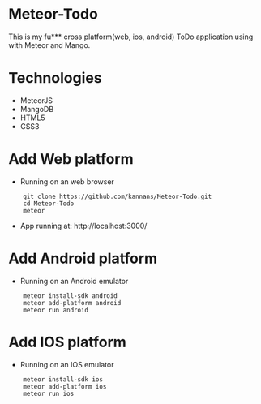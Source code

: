 # Meteor-Todo
This is my  fu*** cross platform(web, ios, android) ToDo application using with Meteor and Mango.

# Technologies

* MeteorJS
* MangoDB
* HTML5
* CSS3

# Add  Web platform
* Running on an web browser
```
	git clone https://github.com/kannans/Meteor-Todo.git
	cd Meteor-Todo
	meteor
```
* App running at: http://localhost:3000/

# Add Android platform
* Running on an Android emulator
```
	meteor install-sdk android
	meteor add-platform android
	meteor run android
```
# Add IOS platform
* Running on an IOS emulator
```
	meteor install-sdk ios
	meteor add-platform ios
	meteor run ios
```
